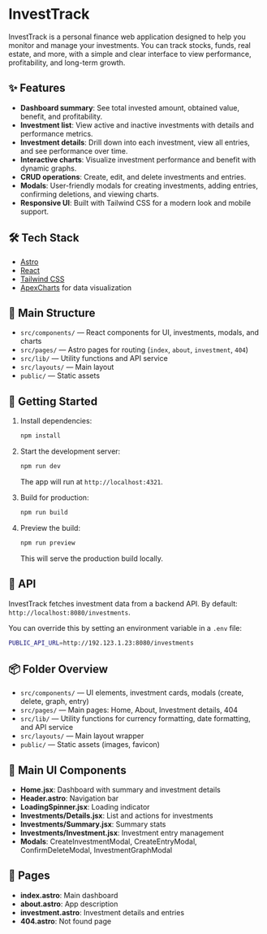 # InvestTrack

InvestTrack is a personal finance web application designed to help you monitor and manage your investments. You can track stocks, funds, real estate, and more, with a simple and clear interface to view performance, profitability, and long-term growth.

## ✨ Features
- **Dashboard summary**: See total invested amount, obtained value, benefit, and profitability.
- **Investment list**: View active and inactive investments with details and performance metrics.
- **Investment details**: Drill down into each investment, view all entries, and see performance over time.
- **Interactive charts**: Visualize investment performance and benefit with dynamic graphs.
- **CRUD operations**: Create, edit, and delete investments and entries.
- **Modals**: User-friendly modals for creating investments, adding entries, confirming deletions, and viewing charts.
- **Responsive UI**: Built with Tailwind CSS for a modern look and mobile support.

## 🛠️ Tech Stack
- [Astro](https://astro.build/)
- [React](https://react.dev/)
- [Tailwind CSS](https://tailwindcss.com/)
- [ApexCharts](https://apexcharts.com/) for data visualization

## 📁 Main Structure
- `src/components/` — React components for UI, investments, modals, and charts
- `src/pages/` — Astro pages for routing (`index`, `about`, `investment`, `404`)
- `src/lib/` — Utility functions and API service
- `src/layouts/` — Main layout
- `public/` — Static assets

## 🚀 Getting Started
1. Install dependencies:
   ```bash
   npm install
   ```

2. Start the development server:
   ```bash
   npm run dev
   ```
   The app will run at `http://localhost:4321`.

3. Build for production:
   ```bash
   npm run build
   ```

4. Preview the build:
   ```bash
   npm run preview
   ```
   This will serve the production build locally.

## 🔗 API
InvestTrack fetches investment data from a backend API. By default: `http://localhost:8080/investments`.

You can override this by setting an environment variable in a `.env` file:

```bash
PUBLIC_API_URL=http://192.123.1.23:8080/investments
```


## 📦 Folder Overview
- `src/components/` — UI elements, investment cards, modals (create, delete, graph, entry)
- `src/pages/` — Main pages: Home, About, Investment details, 404
- `src/lib/` — Utility functions for currency formatting, date formatting, and API service
- `src/layouts/` — Main layout wrapper
- `public/` — Static assets (images, favicon)

## 🧩 Main UI Components
- **Home.jsx**: Dashboard with summary and investment details
- **Header.astro**: Navigation bar
- **LoadingSpinner.jsx**: Loading indicator
- **Investments/Details.jsx**: List and actions for investments
- **Investments/Summary.jsx**: Summary stats
- **Investments/Investment.jsx**: Investment entry management
- **Modals**: CreateInvestmentModal, CreateEntryModal, ConfirmDeleteModal, InvestmentGraphModal

## 📄 Pages
- **index.astro**: Main dashboard
- **about.astro**: App description
- **investment.astro**: Investment details and entries
- **404.astro**: Not found page


   